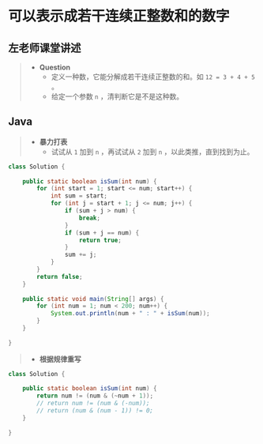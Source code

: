 # 可以表示成若干连续正整数和的数字

## 左老师课堂讲述

> - **Question**
>   - 定义一种数，它能分解成若干连续正整数的和。如 `12 = 3 + 4 + 5` 。
>   - 给定一个参数 `n` ，清判断它是不是这种数。

## Java

> - **暴力打表**
>   - 试试从 `1` 加到 `n` ，再试试从 `2` 加到 `n` ，以此类推，直到找到为止。

```java
class Solution {
    
    public static boolean isSum(int num) {
        for (int start = 1; start <= num; start++) {
            int sum = start;
            for (int j = start + 1; j <= num; j++) {
                if (sum + j > num) {
                    break;
                }
                if (sum + j == num) {
                    return true;
                }
                sum += j;
            }
        }
        return false;
    }
    
    public static void main(String[] args) {
        for (int num = 1; num < 200; num++) {
            System.out.println(num + " : " + isSum(num));
        }
    }
    
}
```

> - **根据规律重写**

```java
class Solution {
    
    public static boolean isSum(int num) {
        return num != (num & (~num + 1));
        // return num != (num & (-num));
        // return (num & (num - 1)) != 0;
    }
    
}
```
